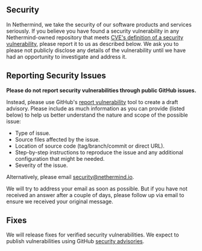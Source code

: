 ## Security

In Nethermind, we take the security of our software products and services seriously.
If you believe you have found a security vulnerability in any Nethermind-owned repository that meets [CVE's definition of a security vulnerability](https://www.cve.org/ResourcesSupport/Glossary?activeTerm=glossaryVulnerability), please report it to us as described below.
We ask you to please not publicly disclose any details of the vulnerability until we have had an opportunity to investigate and address it.

## Reporting Security Issues

**Please do not report security vulnerabilities through public GitHub issues.**

Instead, please use GitHub's <!-- TODO(template) update repository url --> [report vulnerability](https://github.com/NethermindEth/rust-template/security/advisories/new) tool to create a draft advisory.
Please include as much information as you can provide (listed below) to help us better understand the nature and scope of the possible issue:

* Type of issue.
* Source files affected by the issue.
* Location of source code (tag/branch/commit or direct URL).
* Step-by-step instructions to reproduce the issue and any additional configuration that might be needed.
* Severity of the issue.

Alternatively, please email <!-- TODO(template) update email address if needed --> [security@nethermind.io](mailto:security@nethermind.io).

We will try to address your email as soon as possible.
But if you have not received an answer after a couple of days, please follow up via email to ensure we received your original message.

## Fixes

We will release fixes for verified security vulnerabilities.
We expect to publish vulnerabilities using GitHub <!-- TODO(template) update repo information --> [security advisories](https://github.com/NethermindEth/rust-template/security/advisories).
